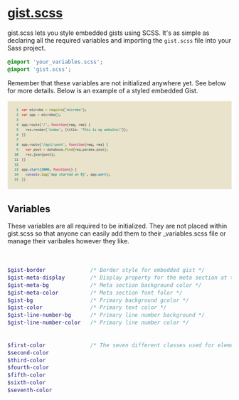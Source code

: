 # [gist.scss](http://aweary.github.io/gist.scss/)

gist.scss lets you style embedded gists using SCSS. It's as simple as declaring all the required variables and importing the `gist.scss` file into your Sass project.

```scss
@import 'your_variables.scss';
@import 'gist.scss';
```
Remember that these variables are not initialized anywhere yet. See below for more details. Below is an example of a styled embedded Gist.

![gist.scss example](https://raw.githubusercontent.com/Aweary/gist.scss/master/docs/example.png)

## Variables

These variables are all required to be initialized. They are not placed
within gist.scss so that anyone can easily add them to their _variables.scss file
or manage their varibales however they like.


```scss


$gist-border              /* Border style for embedded gist */
$gist-meta-display        /* Display property for the meta section at the bottom  */
$gist-meta-bg             /* Meta section background color */
$gist-meta-color          /* Meta section font folor */
$gist-bg                  /* Primary background gcolor */
$gist-color               /* Primary text color */
$gist-line-number-bg      /* Primary line number background */
$gist-line-number-color   /* Primary line number color */


$first-color              /* The seven different classes used for element styles */
$second-color
$third-color
$fourth-color
$fifth-color
$sixth-color
$seventh-color

```
